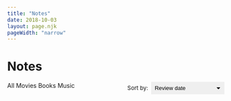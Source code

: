 ```yaml
---
title: "Notes"
date: 2018-10-03
layout: page.njk
pageWidth: "narrow"
---
```


<!--
# Style guide
- Italicize names of books, movies, and other long form works.
-->

<h1 class="page-title">Notes</h1>

<svg style="display: none">
  <symbol id="svg-star" viewBox="0 0 512 512"><path d="M463 192H315.9L271.2 58.6C269 52.1 262.9 48 256 48s-13 4.1-15.2 10.6L196.1 192H48c-8.8 0-16 7.2-16 16 0 .9.1 1.9.3 2.7.2 3.5 1.8 7.4 6.7 11.3l120.9 85.2-46.4 134.9c-2.3 6.5 0 13.8 5.5 18 2.9 2.1 5.6 3.9 9 3.9 3.3 0 7.2-1.7 10-3.6l118-84.1 118 84.1c2.8 2 6.7 3.6 10 3.6 3.4 0 6.1-1.7 8.9-3.9 5.6-4.2 7.8-11.4 5.5-18L352 307.2l119.9-86 2.9-2.5c2.6-2.8 5.2-6.6 5.2-10.7 0-8.8-8.2-16-17-16z"/></symbol>
  <symbol id="svg-star-half" viewBox="0 0 512 512"><path d="M463 192H315.9L271.2 58.6C269 52.1 262.9 48 256 48s-13 4.1-15.2 10.6L196.1 192H48c-8.8 0-16 7.2-16 16 0 .9.1 1.9.3 2.7.2 3.5 1.8 7.4 6.7 11.3l120.9 85.2-46.4 134.9c-2.3 6.5 0 13.8 5.5 18 2.9 2.1 5.6 3.9 9 3.9 3.3 0 7.2-1.7 10-3.6l118-84.1 118 84.1c2.8 2 6.7 3.6 10 3.6 3.4 0 6.1-1.7 8.9-3.9 5.6-4.2 7.8-11.4 5.5-18L352 307.2l119.9-86 2.9-2.5c2.6-2.8 5.2-6.6 5.2-10.7 0-8.8-8.2-16-17-16zm-47.4 35.2l-79.8 57.3c-10 7.2-14.2 20.2-10.2 31.8l30.1 87.7c1.3 3.7-2.9 6.8-6.1 4.6l-77.4-55.2-.1-.1c-10-7-16.1-18.3-16.1-30.5V113.3c0-2.2 3.1-2.7 3.8-.6l29.6 88.2c3.8 11.4 14.5 19.1 26.5 19.1h97.3c3.9 0 5.5 5 2.4 7.2z"/></symbol>
  <symbol id="svg-star-outline" viewBox="0 0 512 512"><path d="M463 192H315.9L271.2 58.6C269 52.1 262.9 48 256 48s-13 4.1-15.2 10.6L196.1 192H48c-8.8 0-16 7.2-16 16 0 .9.1 1.9.3 2.7.2 3.5 1.8 7.4 6.7 11.3l120.9 85.2-46.4 134.9c-2.3 6.5 0 13.8 5.5 18 2.9 2.1 5.6 3.9 9 3.9 3.3 0 7.2-1.7 10-3.6l118-84.1 118 84.1c2.8 2 6.7 3.6 10 3.6 3.4 0 6.1-1.7 8.9-3.9 5.6-4.2 7.8-11.4 5.5-18L352 307.2l119.9-86 2.9-2.5c2.6-2.8 5.2-6.6 5.2-10.7 0-8.8-8.2-16-17-16zm-127.2 92.5c-10 7.2-14.2 20.2-10.2 31.8l30.1 87.7c1.3 3.7-2.9 6.8-6.1 4.6l-77.4-55.2c-4.9-3.5-10.6-5.2-16.3-5.2-5.7 0-11.4 1.7-16.2 5.2l-77.4 55.1c-3.2 2.3-7.4-.9-6.1-4.6l30.1-87.7c4-11.8-.2-24.8-10.3-32l-81-57.1c-3.2-2.2-1.6-7.3 2.3-7.3H196c12 0 22.7-7.7 26.5-19.1l29.6-88.2c1.2-3.6 6.4-3.6 7.6 0l29.6 88.2c3.8 11.4 14.5 19.1 26.5 19.1h97.3c3.9 0 5.5 5 2.3 7.2l-79.6 57.5z"/></symbol>
  <symbol id="svg-all" viewBox="0 0 24 24" fill="none" stroke="currentColor" stroke-width="2" stroke-linecap="round" stroke-linejoin="round" class="feather feather-grid"><rect x="3" y="3" width="7" height="7"></rect><rect x="14" y="3" width="7" height="7"></rect><rect x="14" y="14" width="7" height="7"></rect><rect x="3" y="14" width="7" height="7"></rect></symbol>
  <symbol id="svg-book" viewBox="0 0 24 24" fill="none" stroke="currentColor" stroke-width="2" stroke-linecap="round" stroke-linejoin="round" class="feather feather-bookmark"><path d="M19 21l-7-5-7 5V5a2 2 0 0 1 2-2h10a2 2 0 0 1 2 2z"></path>
  </symbol>
  <symbol id="svg-movie" viewBox="0 0 24 24" fill="none" stroke="currentColor" stroke-width="2" stroke-linecap="round" stroke-linejoin="round" class="feather feather-film"><rect x="2" y="2" width="20" height="20" rx="2.18" ry="2.18"></rect><line x1="7" y1="2" x2="7" y2="22"></line><line x1="17" y1="2" x2="17" y2="22"></line><line x1="2" y1="12" x2="22" y2="12"></line><line x1="2" y1="7" x2="7" y2="7"></line><line x1="2" y1="17" x2="7" y2="17"></line><line x1="17" y1="17" x2="22" y2="17"></line><line x1="17" y1="7" x2="22" y2="7"></line>
  </symbol>
  <symbol id="svg-music" viewBox="0 0 24 24" fill="none" stroke="currentColor" stroke-width="2" stroke-linecap="round" stroke-linejoin="round" class="feather feather-music"><path d="M9 18V5l12-2v13"></path><circle cx="6" cy="18" r="3"></circle><circle cx="18" cy="16" r="3"></circle>
  </symbol>
</svg>


<!-- NOTE TEMPLATE -->

<template id="tpl-note">
  <article class="note" :class="{'note--open': open}">
    <img :src="`/media/notes/${image}`" class="note-image" />
    <div class="note-review-date">{{ formattedReviewDate }}</div>
    <div class="note-type" :class="`note-type--${type}`">
      <svg><use :href="`#svg-${type}`" /></svg>
    </div>
    <h2 class="note-title">{{ title }}</h2>
    <note-rating v-if="rating" :stars="rating"></note-rating>
    <div class="note-meta">
      <span class="note-publish-date">{{ publishDate }}</span> | <span class="note-creator">{{ creatorLabel }}</span>
    </div>
    <div v-if="contents" class="note-body" @click="open = true">
      <div v-if="open" v-html="contents"></div>
      <div v-else v-html="excerpt" class="note-excerpt"></div>      
    </div>
  </article>
</template>

<template id="tpl-note-rating">
  <div class="note-rating">
    <svg v-for="n in fullStars" class="note-rating-star"><use href="#svg-star"></use></svg>
    <svg v-if="halfStar" class="note-rating-star"><use href="#svg-star-half"></svg>
    <svg v-for="n in emptyStars" class="note-rating-star"><use href="#svg-star-outline"></svg>
  </div>
</template>

<template id="tpl-note-filter">
  <div :class="['note-filter', `note-filter--${type}`, { 'note-filter--checked': type === value }]">
      <input type="radio" name="note-filter" class="note-filter-radio" :value="type" :id="`filter-${type}`" @change="onChange" />
      <label class="note-filter-label" :for="`filter-${type}`">
        <svg class="note-filter-label-icon"><use :href="`#svg-${type}`" /></svg>
        <slot />
      </label>
  </div>
</template>

<div id="app">
  <div>
    <section class="note-controls">
      <div class="note-filters">
        <note-filter type="all" v-model="filter">All</note-filter>
        <note-filter type="movie" v-model="filter">Movies</note-filter>
        <note-filter type="book" v-model="filter">Books</note-filter>
        <note-filter type="music" v-model="filter">Music</note-filter>
      </div>
      <div class="note-sort">
        <span class="note-sort-label">Sort by:</span>
        <select class="note-sort-select" v-model="sort">
          <option value="review-date-desc">Review date</option>
          <option value="rating-desc">Rating: High to low</option>
          <option value="rating-asc">Rating: Low to high</option>
          <option value="publish-date-desc">Publish date: New to old</option>
          <option value="publish-date-asc">Publish date: Old to new</option>
        </select>
      </div>
    </section>
    <section :class="`notes-sort-${sort}`">
      <note
        v-for="note in displayNotes"
        :type="note.type"
        :title="note.title"
        :creator="note.creator"
        :publish-date="note.publishDate"
        :image="note.image"
        :rating="note.rating"
        :review-date="note.reviewDate"
        :excerpt="note.excerpt"
        :contents="note.contents"
      >
      </note>    
    </section>
  </div>
</div>

<style>
:root {
  --book-color: #F5914A;
  --movie-color: #3DAFD1;
  --music-color: #FB84E2;

  --note-control-height-xs: 2.5em;
  --note-control-height: 2.25em;

}

/* FILTERS ------------------------------------- */

.note-controls {
  padding-bottom: 1rem;
  margin-bottom: 2rem;
  border-bottom: 1px solid var(--border-color-light);
}

.note-filter {
  display: inline-block;
  margin-bottom: 8px;
}

.note-filter-radio {
  display: none;
}

.note-filter-label {
  display: inline-flex;
  align-items: center;
  padding: 0 0.6em 0;
  height: var(--note-control-height-xs);
  margin-right: 0.25em;
  font-size: 0.8125rem;
  font-weight: var(--bold);
  border-radius: var(--border-radius);
  border: 2px solid var(--color);
  cursor: pointer;
}

.note-filter-label-icon {
  width: 16px;
  height: 16px;
  margin-right: 4px;
}

.note-filter--checked .note-filter-label {
  color: white;
  background: var(--color);
}

.note-filter--movie .note-filter-label {
  color: var(--movie-color);
  border-color: var(--movie-color);
}

.note-filter--movie.note-filter--checked .note-filter-label {
  color: white;
  background: var(--movie-color);
}

.note-filter--book .note-filter-label {
  color: var(--book-color);
  border-color: var(--book-color);
}

.note-filter--book.note-filter--checked .note-filter-label {
  color: white;
  background: var(--book-color);
}

.note-filter--music .note-filter-label {
  color: var(--music-color);
  border-color: var(--music-color);
}

.note-filter--music.note-filter--checked .note-filter-label {
  color: white;
  background: var(--music-color);
}

@media (min-width: 800px) {
  .note-controls {
    display: flex;
    justify-content: space-between;
  }

  .note-filter-label {
    height: var(--note-control-height);
  }
}


/* SORT -----------------------------------------*/

.note-sort {
  font-size: 0.8125rem;
  font-weight: var(--bold);
  color: var(--muted-color);
}

.note-sort-label {
  display: none;
  margin-right: 4px;
}

.note-sort-select {
  -webkit-appearance: none;
  -moz-appearance: none;
  appearance: none;
  padding: 0 1.6em 0 0.6em;
  height: var(--note-control-height-xs);
  font-size: 0.8125rem;
  font-weight: var(--bold);  
  border-radius: var(--border-radius);
  border: 2px solid var(--color);
  cursor: pointer;  
  background-image: url('data:image/svg+xml;charset=US-ASCII,%3Csvg%20xmlns%3D%22http%3A%2F%2Fwww.w3.org%2F2000%2Fsvg%22%20width%3D%22292.4%22%20height%3D%22292.4%22%3E%3Cpath%20fill%3D%22%23000000%22%20d%3D%22M287%2069.4a17.6%2017.6%200%200%200-13-5.4H18.4c-5%200-9.3%201.8-12.9%205.4A17.6%2017.6%200%200%200%200%2082.2c0%205%201.8%209.3%205.4%2012.9l128%20127.9c3.6%203.6%207.8%205.4%2012.8%205.4s9.2-1.8%2012.8-5.4L287%2095c3.5-3.5%205.4-7.8%205.4-12.8%200-5-1.9-9.2-5.5-12.8z%22%2F%3E%3C%2Fsvg%3E');
  background-repeat: no-repeat;
  background-position: right .7em top 50%;
  background-size: .65em auto;
  outline: none;
}

.notes-sort-publish-date-desc .note-publish-date,
.notes-sort-publish-date-asc .note-publish-date {
  color: var(--primary-color);
}

.notes-sort-rating-desc .note-rating svg,
.notes-sort-rating-asc .note-rating svg{
  fill: var(--primary-color);
}

.notes-sort-review-date-desc .note-review-date {
  color: var(--primary-color);
}

@media (min-width: 800px) {
  .note-sort-label {
    display: inline;
  }

  .note-sort-select {
    height: var(--note-control-height);
  }
}

/* NOTE -----------------------------------------*/

.note {
  position: relative;
  overflow: hidden;
  max-height: 14rem;
  margin-bottom: 2rem;
  padding-bottom: 2rem;
  border-bottom: 1px solid var(--border-color-light);
}

.note::after {
  content: '';
  position: absolute;
  background: linear-gradient( rgba(255, 255, 255, 0), var(--bg-color) 80%, var(--bg-color));
  bottom: 0;
  width: 100%;
  height: 4rem;
  pointer-events: none;
}

.note--open {
  max-height: none;
}

.note--open::after {
  display: none;
}

.note-excerpt p {
  display: -webkit-box;
  -webkit-line-clamp: 3;
  -webkit-box-orient: vertical;
  overflow: hidden;
}

.note-read-more {
  font-weight: var(--bold);
}

.note a {
  text-decoration: underline;
  color: var(--color);
}

.note p:last-of-type{
  margin-bottom: 8px;
}

.note-image {
  float: left;
  width: 6rem;
  margin: 0 1rem 0.5rem 0;
  border-radius: var(--border-radius);
}

.note-review-date {
  color: var(--muted-color);
  font-weight: var(--bold);
  margin-bottom: 4px;
  font-size: 0.6875rem;
  font-weight: var(--x-bold);
  text-transform: uppercase;
}

.note-type {
  display: flex;
  float: right;
  margin-left: 8px;
  width: 28px;
  height: 28px;
  justify-content: center;
  align-items: center;
  border-radius: 50%;
  line-height: 24px;
  color: #fff;
  background-color: #7c72f5;
}

@media (min-width: 800px) {
  .note-review-date {
    float: right;
    text-align: right;
  }
  .note-type {
    float: none;
    margin-left: 0;
  }

  .note-image {
    width: 8rem;
  }
}

.note-type svg {
  width: 16px;
  height: 16px;
}

.note-type.note-type--book {
  background-color: var(--book-color);
}

.note-type.note-type--movie {
  background-color: var(--movie-color);  
}

.note-type.note-type--music {
  background-color: var(--music-color);
}

.note-title {
  margin: 0 0 0.05em 0;
}

.note-title a {
  text-decoration: none;
}

.note-title a:hover {
  text-decoration: underline;
}

.note-meta {
  font-size: 1rem;
  font-weight: var(--bold);
  color: var(--muted-color);
  margin-bottom: 2px;
}

.note-body { 
  cursor: pointer;
}

.note--open {
  cursor: auto;
}


/* STAR RATING -----------------------------------------*/

.note-rating {
  display: flex;
  margin-bottom: 4px;
}
.note-rating svg {
  width: 20px;
  height: 20px;
}

</style>

<script src="/js/vue.min.js"></script>
<script>
Vue.component('note-filter', {
  template: '#tpl-note-filter',
  
  model: {
    event: 'change'
  },

  props: {
    type: String,
    value: String,
  },

  methods: {
    onChange(event) {
      this.$emit('change', event.target.value);
    }
  },
});

Vue.component('note-rating', {
  template: '#tpl-note-rating',
  props: {
    stars: Number,
  },
  computed: {
    fullStars() {
      return Math.floor(this.stars);
    },
    halfStar() {
      return !Number.isInteger(this.stars);
    },
    emptyStars() {
      return Math.floor(5 - this.stars);
    }
  }
});

const MS_IN_DAY = 1000 * 60 * 60 * 24;
const MS_IN_MONTH = MS_IN_DAY * 30;

Vue.component('note', {
  template: '#tpl-note',
  props: {
    type: String,
    title: String,
    creator: String,
    publishDate: String,
    image: String,
    rating: Number,
    reviewDate: String,
    excerpt: String,
    contents: String,
  },
  data() {
    return {
      open: false,
    };
  },
  computed: {
    creatorLabel() {
      switch (this.type) {
        case 'book':
          return `Written by ${this.creator}`;
        break;
        case 'movie':
        case 'tv show':
          return `Directed by ${this.creator}`;
        break;
        case 'music':
          return `by ${this.creator}`;
        break;
      }
    },
    formattedReviewDate() {
      const diff = new Date() - new Date(this.reviewDate);
      if (diff < MS_IN_DAY) {
        return 'Today';
      } else if (diff < MS_IN_DAY * 2) {
        return 'Yesterday';
      } else if (diff < MS_IN_DAY * 7) {
        return 'This week';
      } else if (diff < MS_IN_DAY * 14) {
        return 'Last week';
      } else if (diff < MS_IN_DAY * 30) { 
        return 'This month';
      } else if (diff < MS_IN_DAY * 60) { 
        return 'Last month';
      } else if (diff < MS_IN_DAY * 180) {
        return `${Math.floor(diff / MS_IN_MONTH)} months ago`;
      } else {
        return this.reviewDate;
      }
    }
  }
})


new Vue({
  el: '#app',
  data() {
    return { 
      notes: [],
      displayNotes: [],
      filter: 'all',
      sort: 'review-date-desc',
    };
  },
  mounted() {
    fetch('/data/notes.json')
      .then(res => res.json())
      .then(json => {
        this.notes = json.data
        this.filterAndSort();
      })
      .catch((error) => {
        console.log(error);
      })
  },
 
  watch: {
    filter: function(val) {
      this.filterAndSort();
    },
    sort: function(val) {
      this.filterAndSort();
    },
  },

  methods: {
    filterAndSort() {
      // Filter
      const filteredNotes = (this.filter === 'all')
        ? this.notes
        : this.notes.filter(note => note.type === this.filter)

      // and Sort
      switch (this.sort) {
        case 'rating-desc':
          this.displayNotes = filteredNotes.sort((a, b) => {
            return b.rating - a.rating;
          });
          break;
        case 'rating-asc':
          this.displayNotes = filteredNotes.sort((a, b) => {
            return a.rating - b.rating;
          });
          break;
        case 'publish-date-desc':
          this.displayNotes = filteredNotes.sort((a, b) => {
            return (new Date(a.publishDate) > new Date(b.publishDate)) ? -1 : 1;
          });
          break;
        case 'publish-date-asc':
          this.displayNotes = filteredNotes.sort((a, b) => {
            return (new Date(a.publishDate) > new Date(b.publishDate)) ? 1 : -1;
          });
          break;
        case 'review-date-desc':
        default:
          this.displayNotes = filteredNotes.sort((a, b) => {
            return (new Date(a.reviewDate) > new Date(b.reviewDate)) ? -1 : 1;
          });
      }
    },
  },
});
</script>

